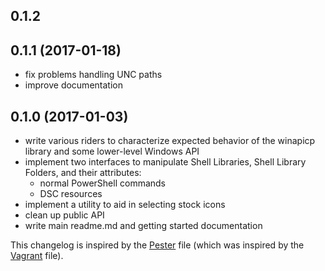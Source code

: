 ## 0.1.2

## 0.1.1 (2017-01-18)
 - fix problems handling UNC paths
 - improve documentation

## 0.1.0 (2017-01-03)
 - write various riders to characterize expected behavior of the winapicp library and some lower-level Windows API
 - implement two interfaces to manipulate Shell Libraries, Shell Library Folders, and their attributes:
    - normal PowerShell commands
	- DSC resources
 - implement a utility to aid in selecting stock icons
 - clean up public API
 - write main readme.md and getting started documentation

This changelog is inspired by the 
[Pester](https://github.com/pester/Pester/blob/master/CHANGELOG.md) file 
(which was inspired by the
[Vagrant](https://github.com/mitchellh/vagrant/blob/master/CHANGELOG.md) 
file).
